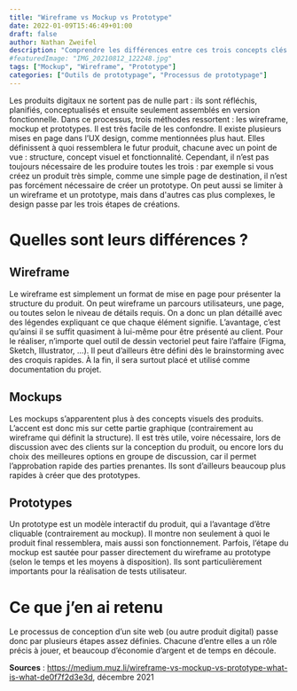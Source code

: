 ```yaml
---
title: "Wireframe vs Mockup vs Prototype"
date: 2022-01-09T15:46:49+01:00
draft: false
author: Nathan Zweifel
description: "Comprendre les différences entre ces trois concepts clés."
#featuredImage: "IMG_20210812_122248.jpg"
tags: ["Mockup", "Wireframe", "Prototype"]
categories: ["Outils de prototypage", "Processus de prototypage"]
---
```


Les produits digitaux ne sortent pas de nulle part : ils sont réfléchis, planifiés, conceptualisés et ensuite seulement assemblés en version fonctionnelle. Dans ce processus, trois méthodes ressortent : les wireframe, mockup et prototypes. Il est très facile de les confondre.
Il existe plusieurs mises en page dans l’UX design, comme mentionnées plus haut. Elles définissent à quoi ressemblera le futur produit, chacune avec un point de vue : structure, concept visuel et fonctionnalité. Cependant, il n’est pas toujours nécessaire de les produire toutes les trois : par exemple si vous créez un produit très simple, comme une simple page de destination, il n’est pas forcément nécessaire de créer un prototype. On peut aussi se limiter à un wireframe et un prototype, mais dans d'autres cas plus complexes, le design passe par les trois étapes de créations.
# Quelles sont leurs différences ?
## Wireframe
Le wireframe est simplement un format de mise en page pour présenter la structure du produit. On peut wireframe un parcours utilisateurs, une page, ou toutes selon le niveau de détails requis. On a donc un plan détaillé avec des légendes expliquant ce que chaque élément signifie. L’avantage, c’est qu’ainsi il se suffit quasiment à lui-même pour être présenté au client.
Pour le réaliser, n’importe quel outil de dessin vectoriel peut faire l’affaire (Figma, Sketch, Illustrator, …). Il peut d’ailleurs être défini dès le brainstorming avec des croquis rapides. À la fin, il sera surtout placé et utilisé comme documentation du projet.
## Mockups
Les mockups s’apparentent plus à des concepts visuels des produits. L’accent est donc mis sur cette partie graphique (contrairement au wireframe qui définit la structure). Il est très utile, voire nécessaire, lors de discussion avec des clients sur la conception du produit, ou encore lors du choix des meilleures options en groupe de discussion, car il permet l’approbation rapide des parties prenantes. Ils sont d’ailleurs beaucoup plus rapides à créer que des prototypes.
## Prototypes
Un prototype est un modèle interactif du produit, qui a l’avantage d’être cliquable (contrairement au mockup). Il montre non seulement à quoi le produit final ressemblera, mais aussi son fonctionnement. Parfois, l’étape du mockup est sautée pour passer directement du wireframe au prototype (selon le temps et les moyens à disposition). Ils sont particulièrement importants pour la réalisation de tests utilisateur.
# Ce que j’en ai retenu
Le processus de conception d’un site web (ou autre produit digital) passe donc par plusieurs étapes assez définies. Chacune d’entre elles a un rôle précis à jouer, et beaucoup d’économie d’argent et de temps en découle.

**Sources** : https://medium.muz.li/wireframe-vs-mockup-vs-prototype-what-is-what-de0f7f2d3e3d, décembre 2021